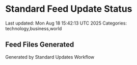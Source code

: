# Standard Feed Update Status
Last updated: Mon Aug 18 15:42:13 UTC 2025
Categories: technology,business,world

## Feed Files Generated

Generated by Standard Updates Workflow
